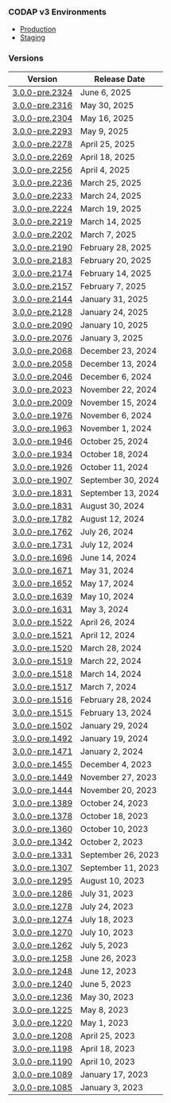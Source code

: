 ### CODAP v3 Environments
- [Production](https://codap3.concord.org/)
- [Staging](https://codap3.concord.org/index-staging.html)

### Versions
|      Version    |          Release Date |
|-----------------|-----------------------|
| [3.0.0-pre.2324](https://codap3.concord.org/version/3.0.0-pre.2324/) | June 6, 2025 |
| [3.0.0-pre.2316](https://codap3.concord.org/version/3.0.0-pre.2316/) | May 30, 2025 |
| [3.0.0-pre.2304](https://codap3.concord.org/version/3.0.0-pre.2304/) | May 16, 2025 |
| [3.0.0-pre.2293](https://codap3.concord.org/version/3.0.0-pre.2293/) | May 9, 2025 |
| [3.0.0-pre.2278](https://codap3.concord.org/version/3.0.0-pre.2278/) | April 25, 2025 |
| [3.0.0-pre.2269](https://codap3.concord.org/version/3.0.0-pre.2269/) | April 18, 2025 |
| [3.0.0-pre.2256](https://codap3.concord.org/version/3.0.0-pre.2256/) | April 4, 2025 |
| [3.0.0-pre.2236](https://codap3.concord.org/version/3.0.0-pre.2236/) | March 25, 2025 |
| [3.0.0-pre.2233](https://codap3.concord.org/version/3.0.0-pre.2233/) | March 24, 2025 |
| [3.0.0-pre.2224](https://codap3.concord.org/version/3.0.0-pre.2224/) | March 19, 2025 |
| [3.0.0-pre.2219](https://codap3.concord.org/version/3.0.0-pre.2219/) | March 14, 2025 |
| [3.0.0-pre.2202](https://codap3.concord.org/version/3.0.0-pre.2202/) | March 7, 2025 |
| [3.0.0-pre.2190](https://codap3.concord.org/version/3.0.0-pre.2190/) | February 28, 2025 |
| [3.0.0-pre.2183](https://codap3.concord.org/version/3.0.0-pre.2183/) | February 20, 2025 |
| [3.0.0-pre.2174](https://codap3.concord.org/version/3.0.0-pre.2174/) | February 14, 2025 |
| [3.0.0-pre.2157](https://codap3.concord.org/version/3.0.0-pre.2157/) | February 7, 2025 |
| [3.0.0-pre.2144](https://codap3.concord.org/version/3.0.0-pre.2144/) | January 31, 2025 |
| [3.0.0-pre.2128](https://codap3.concord.org/version/3.0.0-pre.2128/) | January 24, 2025 |
| [3.0.0-pre.2090](https://codap3.concord.org/version/3.0.0-pre.2090/) | January 10, 2025 |
| [3.0.0-pre.2076](https://codap3.concord.org/version/3.0.0-pre.2076/) | January 3, 2025 |
| [3.0.0-pre.2068](https://codap3.concord.org/version/3.0.0-pre.2068/) | December 23, 2024 |
| [3.0.0-pre.2058](https://codap3.concord.org/version/3.0.0-pre.2058/) | December 13, 2024 |
| [3.0.0-pre.2046](https://codap3.concord.org/version/3.0.0-pre.2046/) | December 6, 2024 |
| [3.0.0-pre.2023](https://codap3.concord.org/version/3.0.0-pre.2023/) | November 22, 2024 |
| [3.0.0-pre.2009](https://codap3.concord.org/version/3.0.0-pre.2009/) | November 15, 2024 |
| [3.0.0-pre.1976](https://codap3.concord.org/version/3.0.0-pre.1976/) | November 6, 2024 |
| [3.0.0-pre.1963](https://codap3.concord.org/version/3.0.0-pre.1963/) | November 1, 2024 |
| [3.0.0-pre.1946](https://codap3.concord.org/version/3.0.0-pre.1946/) | October 25, 2024 |
| [3.0.0-pre.1934](https://codap3.concord.org/version/3.0.0-pre.1934/) | October 18, 2024 |
| [3.0.0-pre.1926](https://codap3.concord.org/version/3.0.0-pre.1926/) | October 11, 2024 |
| [3.0.0-pre.1907](https://codap3.concord.org/version/3.0.0-pre.1907/) | September 30, 2024 |
| [3.0.0-pre.1831](https://codap3.concord.org/version/3.0.0-pre.1869/) | September 13, 2024 |
| [3.0.0-pre.1831](https://codap3.concord.org/version/3.0.0-pre.1831/) | August 30, 2024 |
| [3.0.0-pre.1782](https://codap3.concord.org/version/3.0.0-pre.1782/) | August 12, 2024 |
| [3.0.0-pre.1762](https://codap3.concord.org/version/3.0.0-pre.1762/) | July 26, 2024 |
| [3.0.0-pre.1731](https://codap3.concord.org/version/3.0.0-pre.1731/) | July 12, 2024 |
| [3.0.0-pre.1696](https://codap3.concord.org/version/3.0.0-pre.1696/) | June 14, 2024 |
| [3.0.0-pre.1671](https://codap3.concord.org/version/3.0.0-pre.1671/) | May 31, 2024 |
| [3.0.0-pre.1652](https://codap3.concord.org/version/3.0.0-pre.1652/) | May 17, 2024 |
| [3.0.0-pre.1639](https://codap3.concord.org/version/3.0.0-pre.1639/) | May 10, 2024 |
| [3.0.0-pre.1631](https://codap3.concord.org/version/3.0.0-pre.1631/) | May 3, 2024 |
| [3.0.0-pre.1522](https://codap3.concord.org/version/3.0.0-pre.1522/) | April 26, 2024 |
| [3.0.0-pre.1521](https://codap3.concord.org/version/3.0.0-pre.1521/) | April 12, 2024 |
| [3.0.0-pre.1520](https://codap3.concord.org/version/3.0.0-pre.1520/) | March 28, 2024 |
| [3.0.0-pre.1519](https://codap3.concord.org/version/3.0.0-pre.1519/) | March 22, 2024 |
| [3.0.0-pre.1518](https://codap3.concord.org/version/3.0.0-pre.1518/) | March 14, 2024 |
| [3.0.0-pre.1517](https://codap3.concord.org/version/3.0.0-pre.1517/) | March 7, 2024 |
| [3.0.0-pre.1516](https://codap3.concord.org/version/3.0.0-pre.1516/) | February 28, 2024 |
| [3.0.0-pre.1515](https://codap3.concord.org/version/3.0.0-pre.1515/) | February 13, 2024 |
| [3.0.0-pre.1502](https://codap3.concord.org/version/3.0.0-pre.1502/) | January 29, 2024 |
| [3.0.0-pre.1492](https://codap3.concord.org/version/3.0.0-pre.1492/) | January 19, 2024 |
| [3.0.0-pre.1471](https://codap3.concord.org/version/3.0.0-pre.1471/) | January 2, 2024 |
| [3.0.0-pre.1455](https://codap3.concord.org/version/3.0.0-pre.1455/) | December 4, 2023 |
| [3.0.0-pre.1449](https://codap3.concord.org/version/3.0.0-pre.1449/) | November 27, 2023 |
| [3.0.0-pre.1444](https://codap3.concord.org/version/3.0.0-pre.1444/) | November 20, 2023 |
| [3.0.0-pre.1389](https://codap3.concord.org/version/3.0.0-pre.1389/) | October 24, 2023 |
| [3.0.0-pre.1378](https://codap3.concord.org/version/3.0.0-pre.1378/) | October 18, 2023 |
| [3.0.0-pre.1360](https://codap3.concord.org/version/3.0.0-pre.1360/) | October 10, 2023 |
| [3.0.0-pre.1342](https://codap3.concord.org/version/3.0.0-pre.1342/) | October 2, 2023 |
| [3.0.0-pre.1331](https://codap3.concord.org/version/3.0.0-pre.1331/) | September 26, 2023 |
| [3.0.0-pre.1307](https://codap3.concord.org/version/3.0.0-pre.1307/) | September 11, 2023 |
| [3.0.0-pre.1295](https://codap3.concord.org/version/3.0.0-pre.1295/) | August 10, 2023 |
| [3.0.0-pre.1286](https://codap3.concord.org/version/3.0.0-pre.1286/) | July 31, 2023 |
| [3.0.0-pre.1278](https://codap3.concord.org/version/3.0.0-pre.1278/) | July 24, 2023 |
| [3.0.0-pre.1274](https://codap3.concord.org/version/3.0.0-pre.1274/) | July 18, 2023 |
| [3.0.0-pre.1270](https://codap3.concord.org/version/3.0.0-pre.1270/) | July 10, 2023 |
| [3.0.0-pre.1262](https://codap3.concord.org/version/3.0.0-pre.1262/) | July 5, 2023 |
| [3.0.0-pre.1258](https://codap3.concord.org/version/3.0.0-pre.1258/) | June 26, 2023 |
| [3.0.0-pre.1248](https://codap3.concord.org/version/3.0.0-pre.1248/) | June 12, 2023 |
| [3.0.0-pre.1240](https://codap3.concord.org/version/3.0.0-pre.1240/) | June 5, 2023 |
| [3.0.0-pre.1236](https://codap3.concord.org/version/3.0.0-pre.1236/) | May 30, 2023 |
| [3.0.0-pre.1225](https://codap3.concord.org/version/3.0.0-pre.1225/) | May 8, 2023 |
| [3.0.0-pre.1220](https://codap3.concord.org/version/3.0.0-pre.1220/) | May 1, 2023 |
| [3.0.0-pre.1208](https://codap3.concord.org/version/3.0.0-pre.1208/) | April 25, 2023 |
| [3.0.0-pre.1198](https://codap3.concord.org/version/3.0.0-pre.1198/) | April 18, 2023 |
| [3.0.0-pre.1190](https://codap3.concord.org/version/3.0.0-pre.1190/) | April 10, 2023 |
| [3.0.0-pre.1089](https://codap3.concord.org/version/3.0.0-pre.1089/) | January 17, 2023 |
| [3.0.0-pre.1085](https://codap3.concord.org/version/3.0.0-pre.1085/) | January 3, 2023 |
